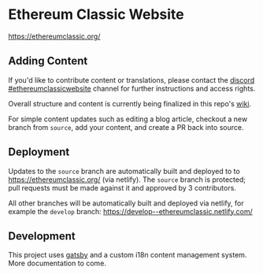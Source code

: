 # Ethereum Classic Website

https://ethereumclassic.org/

## Adding Content

If you'd like to contribute content or translations, please contact the [discord #ethereumclassicwebsite](https://discord.gg/DwQjJ8) channel for further instructions and access rights.

Overall structure and content is currently being finalized in this repo's [wiki](https://github.com/ethereumclassic/ethereumclassic.github.io/wiki).

For simple content updates such as editing a blog article, checkout a new branch from `source`, add your content, and create a PR back into source.

## Deployment

Updates to the `source` branch are automatically built and deployed to to https://ethereumclassic.org/ (via netlify). The `source` branch is protected; pull requests must be made against it and approved by 3 contributors.

All other branches will be automatically built and deployed via netlify, for example the `develop` branch: https://develop--ethereumclassic.netlify.com/

## Development

This project uses [gatsby](https://www.gatsbyjs.org/) and a custom i18n content management system. More documentation to come.